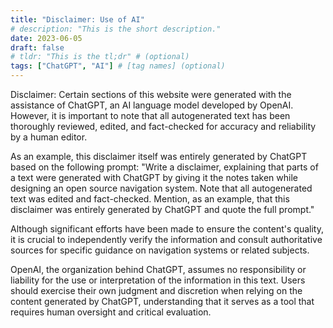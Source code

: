 ```yaml
---
title: "Disclaimer: Use of AI"
# description: "This is the short description."
date: 2023-06-05
draft: false
# tldr: "This is the tl;dr" # (optional)
tags: ["ChatGPT", "AI"] # [tag names] (optional)
---
```


Disclaimer: Certain sections of this website were generated with the assistance of ChatGPT, an AI language model developed by OpenAI. However, it is important to note that all autogenerated text has been thoroughly reviewed, edited, and fact-checked for accuracy and reliability by a human editor.

As an example, this disclaimer itself was entirely generated by ChatGPT based on the following prompt: "Write a disclaimer, explaining that parts of a text were generated with ChatGPT by giving it the notes taken while designing an open source navigation system. Note that all autogenerated text was edited and fact-checked. Mention, as an example, that this disclaimer was entirely generated by ChatGPT and quote the full prompt."

Although significant efforts have been made to ensure the content's quality, it is crucial to independently verify the information and consult authoritative sources for specific guidance on navigation systems or related subjects.

OpenAI, the organization behind ChatGPT, assumes no responsibility or liability for the use or interpretation of the information in this text. Users should exercise their own judgment and discretion when relying on the content generated by ChatGPT, understanding that it serves as a tool that requires human oversight and critical evaluation.